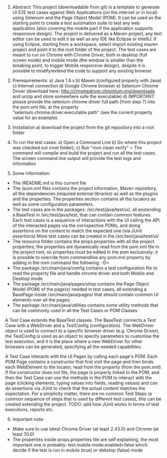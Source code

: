 #####
1. Abstract:
This project (downloadable from git) is a template to generate UI E2E test cases against Web Applications (on the internet or in local) using Selenium and the Page Object Model (POM).
It can be used as the starting point to create a test automation suite to test any web application (also covering the mobile part if the application supports responsive design).
The project is delivered as a Maven project, any text editor can be used to edit it as well as any IDE like Eclipse or IntelliJ.
If using Eclipse, starting from a workspace, select import existing maven project and point it to the root folder of the project.
The test cases are meant to run on Chrome with Chrome Driver, both in desktop (full screen mode) and mobile mode (the window is smaller than the breaking point, to trigger Mobile responsive design), despite it is possible to modify/extend the code to support any existing browser.

2. Prerequirements:
a) Java 1.8.x
b) Maven (configured properly with Java)
c) Internet connection
d) Google Chrome browser
e) Selenium Chrome Driver (download here: http://chromedriver.chromium.org/downloads and unzip and store somewhere safe the executable)
d) *IMPORTANT:* please provide the selenium chrome driver full path (from step 7) into the pom.xml file, at the property "selenium.chrome.driver.executable.path" (see the current property value for an example).

3. Installation
a) download the project from the git repository into a root folder

4. To run the test cases:
a) Open a Command Line
b) Go where this project was checked out (root folder);
c) Run "mvn clean verify" > The command will compile and build the project and run all the test cases.
The screen command line output will provide the test logs and information

5. Some information:
- The /README.md is this current file
- The /pom.xml files contains the project information, Maven repository, all the dependencies (required external libraries) as well as the plugins and the properties.
The properties section contains all the locators as well as some configuration parameters.
- The test cases are in the packages: /src/test/java/test/ui/, all exstending a BaseTest in /src/test/java/test, that can contain common features. 
Each test cases is a sequence of interactions with the UI calling the API of the interacted pages via the corrispective POMs, and doing assertions on the content to match the expected one (via JUnit assertions)
More test cases can be created in the /src/test/java/test/ui/
- The resource folder contains the props.properties with all the project properties; the properties are dynamically read from the pom.xml file in the project root, so properties must be edited in the pom exclusively; it is possible to override from commandline any pom.mxl property by adding in the mvn command the following:
-D<propName>=<propValue>
- The package /src/main/java/config contains a test configuration file to read the property file and handle chrome driver and both Mobile and Desktop mode
- The package /src/main/java/pages/shop contains the Page Object Model (POM) of the page(s) needed in test cases, all extending a BasePage inside /src/main/java/pages/ that should contain common UI elements over all the pages;
- The package /src/main/java/utilities contains some utility methods that can be commonly used in all the Test Cases or POM Classes

A Test Case extends the BaseTest classes. The BaseTest connects a Test Case with a WebDriver and a TestConfig (configuration).
The WebDriver object is used to connect to a specific browser driver (e.g. Chrome Driver), the TestConfig is used as an object to specify parameters to customise the test execution, and it is the place where a new WebDriver for other browsers can be generated, specifying all the needed capabilities.

A Test Case interacts with the UI Pages by calling each page's POM.
Each POM Page contains a constructor that first visit the page and then binds each WebElement to the locator, read from the property (from the pom.xml).
If the constructor does not file, the page is properly linked to the POM, and then the Test Case can use the methods in the POM to interact with the page (clicking elements, typing values into fields, reading values) and can do assertions via JUnit to check that the actual content matches the expectation.
For a simplicity matter, there are no common Test Steps (a common sequence of steps that is used by different test cases), this can be created extending the project.
TODO: add how JUnit works in terms of test executions, reports etc.

6. Important note:
- Make sure to use latest Chrome Driver (at least 2.43.0) and Chrome (at least 70.0)
- The properties inside props.properties file are self explaining, the most important one is probably:
test.mobile.mode.enabled=false
which decide if the test is run in mobile (true) or dekstop (false) mode

